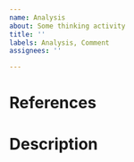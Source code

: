 ```yaml
---
name: Analysis
about: Some thinking activity
title: ''
labels: Analysis, Comment
assignees: ''

---
```


# References

<!-- Una línea por cada URL de las tareas relacionadas -->
<!-- Procedimiento para Crear Issues: -->
<!-- https://documentation.embention.net/Crear_Issue/latest/index.html -->

# Description

<!-- Descripción breve del análisis a realizar -->
